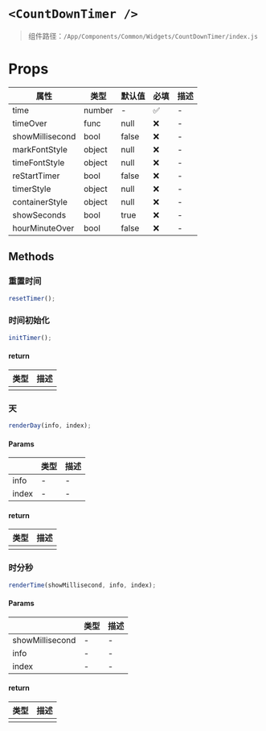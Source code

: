 # `<CountDownTimer />`

> 组件路径：`/App/Components/Common/Widgets/CountDownTimer/index.js`

# Props

| 属性            | 类型   | 默认值 | 必填 | 描述 |
| --------------- | ------ | ------ | ---- | ---- |
| time            | number | -      | ✅   | -    |
| timeOver        | func   | null   | ❌   | -    |
| showMillisecond | bool   | false  | ❌   | -    |
| markFontStyle   | object | null   | ❌   | -    |
| timeFontStyle   | object | null   | ❌   | -    |
| reStartTimer    | bool   | false  | ❌   | -    |
| timerStyle      | object | null   | ❌   | -    |
| containerStyle  | object | null   | ❌   | -    |
| showSeconds     | bool   | true   | ❌   | -    |
| hourMinuteOver  | bool   | false  | ❌   | -    |

## Methods

### 重置时间

```js
resetTimer();
```

### 时间初始化

```js
initTimer();
```

#### return

| 类型 | 描述 |
| ---- | ---- |
|      |      |

### 天

```js
renderDay(info, index);
```

#### Params

|       | 类型 | 描述 |
| ----- | ---- | ---- |
| info  | -    | -    |
| index | -    | -    |

#### return

| 类型 | 描述 |
| ---- | ---- |
|      |      |

### 时分秒

```js
renderTime(showMillisecond, info, index);
```

#### Params

|                 | 类型 | 描述 |
| --------------- | ---- | ---- |
| showMillisecond | -    | -    |
| info            | -    | -    |
| index           | -    | -    |

#### return

| 类型 | 描述 |
| ---- | ---- |
|      |      |
